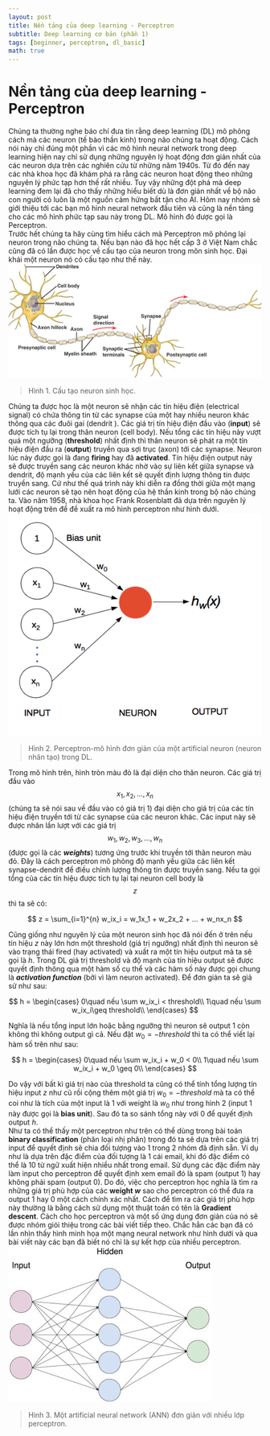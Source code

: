 ```yaml
---
layout: post
title: Nền tảng của deep learning - Perceptron
subtitle: Deep learning cơ bản (phần 1)
tags: [beginner, perceptron, dl_basic]
math: true
---
```

# Nền tảng của deep learning - Perceptron
Chúng ta thường nghe báo chí đưa tin rằng deep learning (DL) mô phỏng cách mà các neuron (tế bào thần kinh) trong não chúng ta hoạt động. Cách nói này chỉ đúng một phần vì các mô hình neural network trong deep learning hiện nay chỉ sử dụng những nguyên lý hoạt động đơn giản nhất của các neuron dựa trên các nghiên cứu từ những năm 1940s. Từ đó đến nay các nhà khoa học đã khám phá ra rằng các neuron hoạt động theo những nguyên lý phức tạp hơn thế rất nhiều. Tuy vậy những đột phá mà deep learning đem lại đã cho thấy những hiểu biết dù là đơn giản nhất về bộ não con người có luôn là một nguồn cảm hứng bất tận cho AI. Hôm nay nhóm sẽ giới thiệu tới các bạn mô hình neural network đầu tiên và cũng là nền tảng cho các mô hình phức tạp sau này trong DL. Mô hình đó được gọi là Perceptron.
<br/>Trước hết chúng ta hãy cùng tìm hiểu cách mà Perceptron mô phỏng lại neuron trong não chúng ta. Nếu bạn nào đã học hết cấp 3 ở Việt Nam chắc cũng đã có lần được học về cấu tạo của neuron trong môn sinh học. Đại khái một neuron nó có cấu tạo như thế này. 
![neuron](/img/20180611/bio-neuron.jpg)<br/>
> Hình 1. Cấu tạo neuron sinh học.
> 

Chúng ta được học là một neuron sẽ nhận các tín hiệu điện (electrical signal) có chứa thông tin từ các synapse của một hay nhiều neuron khác thông qua các đuôi gai (dendrit ). Các giá trị tín hiệu điện đầu vào (__input__) sẽ được tích tụ lại trong thân neuron (cell body). Nếu tổng các tín hiệu này vượt quá một ngưỡng (__threshold__) nhất định thì thân neuron sẽ phát ra một tín hiệu điện đầu ra (__output__) truyền qua sợi trục (axon) tới các synapse. Neuron lúc này được gọi là đang __firing__ hay đã __activated__. Tín hiệu điện output này sẽ được truyền sang các neuron khác nhờ vào sự liên kết giữa synapse và dendrit, độ mạnh yếu của các liên kết sẽ quyết định lượng thông tin được truyền sang. Cứ như thế quá trình này khi diễn ra đồng thời giữa một mạng lưới các neuron sẽ tạo nên hoạt động của hệ thần kinh trong bộ não chúng ta. Vào năm 1958, nhà khoa học Frank Rosenblatt đã dựa trên nguyên lý hoạt động trên để đề xuất ra mô hình perceptron như hình dưới.
![perceptron](/img/20180611/perceptron.png)<br/>
> Hình 2. Perceptron-mô hình đơn giản của một artificial neuron (neuron nhân tạo) trong DL.
> 

Trong mô hình trên, hình tròn màu đỏ là đại diện cho thân neuron. Các giá trị đầu vào $$x_1, x_2, ..., x_n$$ (chúng ta sẽ nói sau về đầu vào có giá trị 1) đại diện cho giá trị của các tín hiệu điện truyền tới từ các synapse của các neuron khác. Các input này sẽ được nhân lần lượt với các giá trị $$w_1, w_2, w_3, ..., w_n$$ (được gọi là các *__weights__*) tương ứng trước khi truyền tới thân neuron màu đỏ. Đây là cách perceptron mô phỏng độ mạnh yếu giữa các liên kết synapse-dendrit để điều chỉnh lượng thông tin được truyền sang. Nếu ta gọi tổng của các tín hiệu được tích tụ lại tại neuron cell body là $$z$$ thì ta sẽ có:
>   
$$
z = \sum_{i=1}^{n} w_ix_i = w_1x_1 + w_2x_2 + ... + w_nx_n
$$

Cũng giống như nguyên lý của một neuron sinh học đã nói đến ở trên nếu tín hiệu $z$ này lớn hơn một threshold (giá trị ngưỡng) nhất định thì neuron sẽ vào trạng thái fired (hay activated) và xuất ra một tín hiệu output mà ta sẽ gọi là $h$. Trong DL giá trị threshold và độ mạnh của tín hiệu output sẽ được quyết định thông qua một hàm số cụ thể và các hàm số này được gọi chung là *__activation function__* (bởi vì làm neuron activated). Để đơn giản ta sẽ giả sử như sau:
 >   
$$ h =
\begin{cases}
0\quad nếu \sum w_ix_i < threshold\\
1\quad nếu \sum w_ix_i\geq threshold\\
\end{cases}
$$
    
Nghĩa là nếu tổng input lớn hoặc bằng ngưỡng thì neuron sẽ output 1 còn không thì không output gì cả. Nếu đặt $w_0=-threshold$ thì ta có thể viết lại hàm số trên như sau:
>
$$
h =
\begin{cases}
0\quad nếu \sum w_ix_i + w_0 < 0\\
1\quad nếu \sum w_ix_i + w_0 \geq 0\\
\end{cases}
$$

Do vậy với bất kì giá trị nào của threshold ta cũng có thể tính tổng lượng tín hiệu input $z$ như cũ rồi cộng thêm một giá trị $w_0=-threshold$ mà ta có thể coi như là tích của một input là 1 với weight là $w_0$ như trong hình 2 (input 1 này được gọi là __bias unit__). Sau đó ta so sánh tổng này với 0 để quyết định output $h$.
<br/>Như ta có thể thấy một perceptron như trên có thể dùng trong bài toán __binary classification__ (phân loại nhị phân) trong đó ta sẽ dựa trên các giá trị input để quyết định sẽ chia đối tượng vào 1 trong 2 nhóm đã định sẵn. Ví dụ như là dựa trên đặc điểm của đối tượng là 1 cái email, khi đó đặc điểm có thể là 10 từ ngữ xuất hiện nhiều nhất trong email. Sử dụng các đặc điểm này làm input cho perceptron để quyết định xem email đó là spam (output 1) hay không phải spam (output 0). Do đó, việc cho perceptron học nghĩa là tìm ra những giá trị phù hợp của các __weight $w$__ sao cho perceptron có thể đưa ra output 1 hay 0 một cách chính xác nhất. Cách để tìm ra các giá trị phù hợp này thường là bằng cách sử dụng một thuật toán có tên là __Gradient descent__. Cách cho học perceptron và một số ứng dụng đơn giản của nó sẽ được nhóm giói thiệu trong các bài viết tiếp theo. Chắc hẳn các bạn đã có lần nhìn thấy hình minh họa một mạng neural network như hình dưới và qua bài viết này các bạn đã biết nó chỉ là sự kết hợp của nhiều perceptron.   
![NN](/img/20180611/ANN.jpg)
> Hình 3. Một artificial neural network (ANN) đơn giản với nhiều lớp perceptron. 
> 
 
